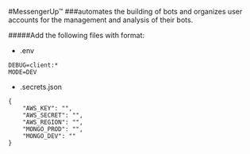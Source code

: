 #MessengerUp™ 
###automates the building of bots and organizes user accounts for the management and analysis of their bots.

#####Add the following files with format:

* .env
```
DEBUG=client:*
MODE=DEV
```

* .secrets.json
```
{
	"AWS_KEY": "",
	"AWS_SECRET": "",
	"AWS_REGION": "",
	"MONGO_PROD": "",
	"MONGO_DEV": ""
}
```
